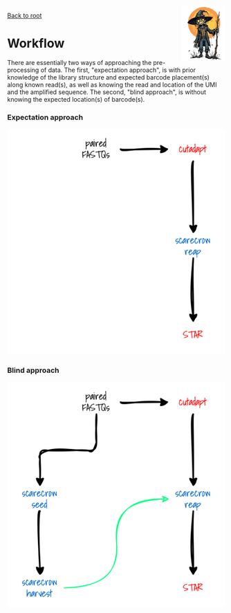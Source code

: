 <img style="float:right;width:100px;" src="../img/scarecrow.png" alt="scarecrow"/>

[Back to root](root.md)

# Workflow

There are essentially two ways of approaching the pre-processing of data. The first, "expectation approach", is with prior knowledge of the library structure and expected barcode placement(s) along known read(s), as well as knowing the read and location of the UMI and the amplified sequence. The second, "blind approach", is without knowing the expected location(s) of barcode(s).

### Expectation approach

<picture>
  <source media="(prefers-color-scheme: dark)" srcset="../img/workflow_expectation_dark.svg">
  <img alt="Workflow" src="../img/workflow_expectation_light.svg">
</picture>

### Blind approach

<picture>
  <source media="(prefers-color-scheme: dark)" srcset="../img/workflow_blind_dark.svg">
  <img alt="Workflow" src="../img/workflow_blind_light.svg">
</picture>
